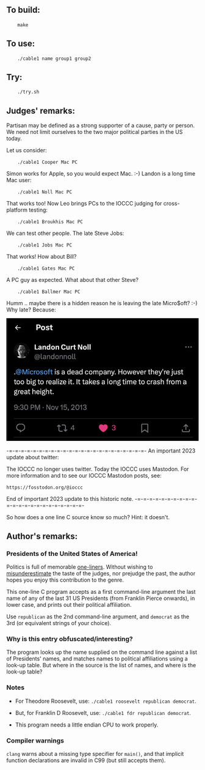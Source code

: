 ## To build:

``` <!---sh-->
    make
```


## To use:

``` <!---sh-->
    ./cable1 name group1 group2
```


## Try:

``` <!---sh-->
    ./try.sh
```


## Judges' remarks:

Partisan may be defined as a strong supporter of a cause, party or person.
We need not limit ourselves to the two major political parties in the US today.

Let us consider:

``` <!---sh-->
    ./cable1 Cooper Mac PC
```

Simon works for Apple, so you would expect Mac.  :-)
Landon is a long time Mac user:

``` <!---sh-->
    ./cable1 Noll Mac PC
```

That works too!  Now Leo brings PCs to the IOCCC judging for cross-platform
testing:

``` <!---sh-->
    ./cable1 Broukhis Mac PC
```

We can test other people.  The late Steve Jobs:

``` <!---sh-->
    ./cable1 Jobs Mac PC
```

That works!  How about Bill?

``` <!---sh-->
    ./cable1 Gates Mac PC
```

A PC guy as expected.  What about that other Steve?

``` <!---sh-->
    ./cable1 Ballmer Mac PC
```

Humm .. maybe there is a hidden reason he is leaving the late Micro$oft? :-)
Why late? Because:

![tweet about M$ being dead](dead-ms-tweet.jpg)

-=-=-=-=-=-=-=-=-=-=-=-=-=-=-=-=-=-=-=-=-=-=-=-
An important 2023 update about twitter:

The IOCCC no longer uses twitter.  Today the IOCCC uses Mastodon.
For more information and to see our IOCCC Mastodon posts, see:

    https://fosstodon.org/@ioccc

End of important 2023 update to this historic note.
-=-=-=-=-=-=-=-=-=-=-=-=-=-=-=-=-=-=-=-=-=-=-=-

So how does a one line C source know so much?  Hint: it doesn't.


## Author's remarks:

### Presidents of the United States of America!

Politics is full of memorable
[one-liners](https://rationalwiki.org/wiki/Politics#Famous_quotes). Without wishing to
[misunderestimate](https://www.youtube.com/watch?v=JhmdEq3JhoY)
the taste of the judges, nor prejudge the past, the author hopes you enjoy this
contribution to the genre.

This one-line C program accepts as a first command-line argument the last name
of any of the last 31 US Presidents (from Franklin Pierce onwards), in lower
case, and prints out their political affiliation.

Use `republican` as the 2nd command-line argument, and `democrat` as the 3rd (or
equivalent strings of your choice).


### Why is this entry obfuscated/interesting?

The program looks up the name supplied on the command line against a list of
Presidents' names, and matches names to political affiliations using a look-up
table. But where in the source is the list of names, and where is the look-up
table?

### Notes

- For Theodore Roosevelt, use: `./cable1 roosevelt republican democrat`.

- But, for Franklin D Roosevelt, use: `./cable1 fdr republican democrat`.

- This program needs a little endian CPU to work properly.


### Compiler warnings

`clang` warns about a missing type specifier for `main()`, and that implicit
function declarations are invalid in C99 (but still accepts them).


<!--

    Copyright © 1984-2024 by Landon Curt Noll. All Rights Reserved.

    You are free to share and adapt this file under the terms of this license:

	Creative Commons Attribution-ShareAlike 4.0 International (CC BY-SA 4.0)

    For more information, see:

	https://creativecommons.org/licenses/by-sa/4.0/

-->
